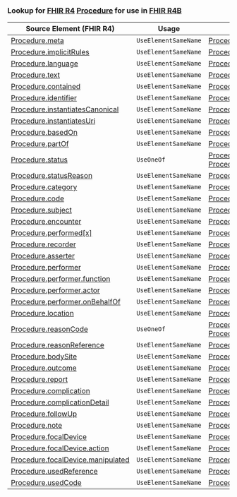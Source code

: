 ### Lookup for [FHIR R4](https://hl7.org/fhir/R4/) [Procedure](https://hl7.org/fhir/R4/Procedure.html) for use in [FHIR R4B](https://hl7.org/fhir/R4B/)

| Source Element (FHIR R4) | Usage | Target |
| -------------- | ----- | ------ |
| [Procedure.meta](https://hl7.org/fhir/R4/Procedure.html#resource) | `UseElementSameName` | [Procedure.meta](https://hl7.org/fhir/R4B/Procedure.html#resource) |
| [Procedure.implicitRules](https://hl7.org/fhir/R4/Procedure.html#resource) | `UseElementSameName` | [Procedure.implicitRules](https://hl7.org/fhir/R4B/Procedure.html#resource) |
| [Procedure.language](https://hl7.org/fhir/R4/Procedure.html#resource) | `UseElementSameName` | [Procedure.language](https://hl7.org/fhir/R4B/Procedure.html#resource) |
| [Procedure.text](https://hl7.org/fhir/R4/Procedure.html#resource) | `UseElementSameName` | [Procedure.text](https://hl7.org/fhir/R4B/Procedure.html#resource) |
| [Procedure.contained](https://hl7.org/fhir/R4/Procedure.html#resource) | `UseElementSameName` | [Procedure.contained](https://hl7.org/fhir/R4B/Procedure.html#resource) |
| [Procedure.identifier](https://hl7.org/fhir/R4/Procedure.html#resource) | `UseElementSameName` | [Procedure.identifier](https://hl7.org/fhir/R4B/Procedure.html#resource) |
| [Procedure.instantiatesCanonical](https://hl7.org/fhir/R4/Procedure.html#resource) | `UseElementSameName` | [Procedure.instantiatesCanonical](https://hl7.org/fhir/R4B/Procedure.html#resource) |
| [Procedure.instantiatesUri](https://hl7.org/fhir/R4/Procedure.html#resource) | `UseElementSameName` | [Procedure.instantiatesUri](https://hl7.org/fhir/R4B/Procedure.html#resource) |
| [Procedure.basedOn](https://hl7.org/fhir/R4/Procedure.html#resource) | `UseElementSameName` | [Procedure.basedOn](https://hl7.org/fhir/R4B/Procedure.html#resource) |
| [Procedure.partOf](https://hl7.org/fhir/R4/Procedure.html#resource) | `UseElementSameName` | [Procedure.partOf](https://hl7.org/fhir/R4B/Procedure.html#resource) |
| [Procedure.status](https://hl7.org/fhir/R4/Procedure.html#resource) | `UseOneOf` | [Procedure.status](https://hl7.org/fhir/R4B/Procedure.html#resource)<br />[Procedure.status](https://hl7.org/fhir/R4B/Procedure.html#resource) |
| [Procedure.statusReason](https://hl7.org/fhir/R4/Procedure.html#resource) | `UseElementSameName` | [Procedure.statusReason](https://hl7.org/fhir/R4B/Procedure.html#resource) |
| [Procedure.category](https://hl7.org/fhir/R4/Procedure.html#resource) | `UseElementSameName` | [Procedure.category](https://hl7.org/fhir/R4B/Procedure.html#resource) |
| [Procedure.code](https://hl7.org/fhir/R4/Procedure.html#resource) | `UseElementSameName` | [Procedure.code](https://hl7.org/fhir/R4B/Procedure.html#resource) |
| [Procedure.subject](https://hl7.org/fhir/R4/Procedure.html#resource) | `UseElementSameName` | [Procedure.subject](https://hl7.org/fhir/R4B/Procedure.html#resource) |
| [Procedure.encounter](https://hl7.org/fhir/R4/Procedure.html#resource) | `UseElementSameName` | [Procedure.encounter](https://hl7.org/fhir/R4B/Procedure.html#resource) |
| [Procedure.performed[x]](https://hl7.org/fhir/R4/Procedure.html#resource) | `UseElementSameName` | [Procedure.performed[x]](https://hl7.org/fhir/R4B/Procedure.html#resource) |
| [Procedure.recorder](https://hl7.org/fhir/R4/Procedure.html#resource) | `UseElementSameName` | [Procedure.recorder](https://hl7.org/fhir/R4B/Procedure.html#resource) |
| [Procedure.asserter](https://hl7.org/fhir/R4/Procedure.html#resource) | `UseElementSameName` | [Procedure.asserter](https://hl7.org/fhir/R4B/Procedure.html#resource) |
| [Procedure.performer](https://hl7.org/fhir/R4/Procedure.html#resource) | `UseElementSameName` | [Procedure.performer](https://hl7.org/fhir/R4B/Procedure.html#resource) |
| [Procedure.performer.function](https://hl7.org/fhir/R4/Procedure.html#resource) | `UseElementSameName` | [Procedure.performer.function](https://hl7.org/fhir/R4B/Procedure.html#resource) |
| [Procedure.performer.actor](https://hl7.org/fhir/R4/Procedure.html#resource) | `UseElementSameName` | [Procedure.performer.actor](https://hl7.org/fhir/R4B/Procedure.html#resource) |
| [Procedure.performer.onBehalfOf](https://hl7.org/fhir/R4/Procedure.html#resource) | `UseElementSameName` | [Procedure.performer.onBehalfOf](https://hl7.org/fhir/R4B/Procedure.html#resource) |
| [Procedure.location](https://hl7.org/fhir/R4/Procedure.html#resource) | `UseElementSameName` | [Procedure.location](https://hl7.org/fhir/R4B/Procedure.html#resource) |
| [Procedure.reasonCode](https://hl7.org/fhir/R4/Procedure.html#resource) | `UseOneOf` | [Procedure.reasonCode](https://hl7.org/fhir/R4B/Procedure.html#resource)<br />[Procedure.reasonCode](https://hl7.org/fhir/R4B/Procedure.html#resource) |
| [Procedure.reasonReference](https://hl7.org/fhir/R4/Procedure.html#resource) | `UseElementSameName` | [Procedure.reasonReference](https://hl7.org/fhir/R4B/Procedure.html#resource) |
| [Procedure.bodySite](https://hl7.org/fhir/R4/Procedure.html#resource) | `UseElementSameName` | [Procedure.bodySite](https://hl7.org/fhir/R4B/Procedure.html#resource) |
| [Procedure.outcome](https://hl7.org/fhir/R4/Procedure.html#resource) | `UseElementSameName` | [Procedure.outcome](https://hl7.org/fhir/R4B/Procedure.html#resource) |
| [Procedure.report](https://hl7.org/fhir/R4/Procedure.html#resource) | `UseElementSameName` | [Procedure.report](https://hl7.org/fhir/R4B/Procedure.html#resource) |
| [Procedure.complication](https://hl7.org/fhir/R4/Procedure.html#resource) | `UseElementSameName` | [Procedure.complication](https://hl7.org/fhir/R4B/Procedure.html#resource) |
| [Procedure.complicationDetail](https://hl7.org/fhir/R4/Procedure.html#resource) | `UseElementSameName` | [Procedure.complicationDetail](https://hl7.org/fhir/R4B/Procedure.html#resource) |
| [Procedure.followUp](https://hl7.org/fhir/R4/Procedure.html#resource) | `UseElementSameName` | [Procedure.followUp](https://hl7.org/fhir/R4B/Procedure.html#resource) |
| [Procedure.note](https://hl7.org/fhir/R4/Procedure.html#resource) | `UseElementSameName` | [Procedure.note](https://hl7.org/fhir/R4B/Procedure.html#resource) |
| [Procedure.focalDevice](https://hl7.org/fhir/R4/Procedure.html#resource) | `UseElementSameName` | [Procedure.focalDevice](https://hl7.org/fhir/R4B/Procedure.html#resource) |
| [Procedure.focalDevice.action](https://hl7.org/fhir/R4/Procedure.html#resource) | `UseElementSameName` | [Procedure.focalDevice.action](https://hl7.org/fhir/R4B/Procedure.html#resource) |
| [Procedure.focalDevice.manipulated](https://hl7.org/fhir/R4/Procedure.html#resource) | `UseElementSameName` | [Procedure.focalDevice.manipulated](https://hl7.org/fhir/R4B/Procedure.html#resource) |
| [Procedure.usedReference](https://hl7.org/fhir/R4/Procedure.html#resource) | `UseElementSameName` | [Procedure.usedReference](https://hl7.org/fhir/R4B/Procedure.html#resource) |
| [Procedure.usedCode](https://hl7.org/fhir/R4/Procedure.html#resource) | `UseElementSameName` | [Procedure.usedCode](https://hl7.org/fhir/R4B/Procedure.html#resource) |
